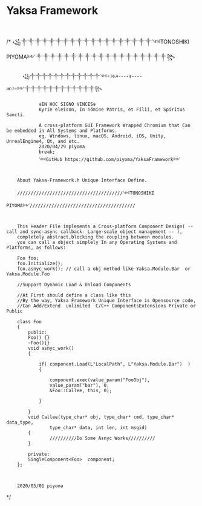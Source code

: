 # Yaksa Framework

﻿


/*
꧁༒༒༒༒༒༒༒༒༒༒༒༒༒༒༒༒༒༒༒༺TONOSHIKI PIYOMA༻༒༒༒༒༒༒༒༒༒༒༒༒༒༒༒༒༒༒༒꧂
           
          ꧁༒༒༒༒༒༒༒༒༒༒༒༒༺☼☽☪☭----✞----☭☪☽☼༻༒༒༒༒༒༒༒༒༒༒༒༒꧂          

                ✞IN HOC SIGNO VINCES✞
                Kyrie eleison, In nómine Patris, et Fílii, et Spíritus Sancti.

                A cross-platform GUI Framework Wrapped Chromium that Can be embedded in All Systems and Platforms.
                eg. Windows, linux, macOS, Android, iOS, Unity, UnrealEngine4, Qt, and etc.
                2020/04/29 piyoma
                break;
                ༺GitHub https://github.com/piyoma/YaksaFramework༻    
     

		About Yaksa-Framework.h Unique Interface Define.

		///////////////////////////////////////༺TONOSHIKI PIYOMA༻///////////////////////////////////////


		This Header File implements a Cross-platform Component Design( -- call and sync-async callback- Large-scale object management -- ), 
		completely abstract,blocking the coupling between modules. 
		you can call a object simplely In any Operating Systems and Platforms, as follows:

		Foo foo;
		foo.Initialize();
		foo.asnyc_work(); // call a obj method like Yaksa.Module.Bar  or Yaksa.Module.Foo

		//Support Dynamic Load & Unload Components

		//At First should define a class like this
		//By the way, Yaksa Framework Unique Interface is Opensource code,  
		//Can Add/Extend  unlimited  C/C++ ComponentsExtensions Private or Public

		class Foo
		{
			public:
			Foo() {}
			~Foo(){}
			void asnyc_work()
			{
					
				if( component.Load(L"LocalPath", L"Yaksa.Module.Bar")  )
				{

					component.exec(value_param("FooObj"),
					value_param("bar"), 0,
					&Foo::Callee, this, 0);

				}

			}
			void Callee(type_char* obj, type_char* cmd, type_char* data_type,
					type_char* data, int len, int msgid)
			{
					//////////Do Some Asnyc Works//////////
			}

			private:
			SingleComponent<Foo>  component;
		};

		

		2020/05/01 piyoma


*/
